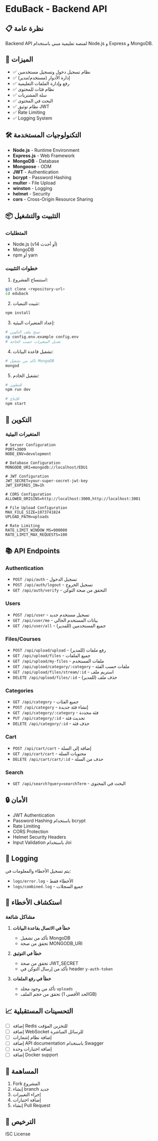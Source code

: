 # EduBack - Backend API

## 📋 نظرة عامة
Backend API لمنصة تعليمية مبني باستخدام Node.js و Express و MongoDB.

## 🚀 الميزات
- ✅ نظام تسجيل دخول وتسجيل مستخدمين
- ✅ إدارة الأدوار (مستخدم/مدير)
- ✅ رفع وإدارة الملفات التعليمية
- ✅ نظام فئات للمحتوى
- ✅ سلة المشتريات
- ✅ البحث في المحتوى
- ✅ نظام توثيق JWT
- ✅ Rate Limiting
- ✅ Logging System

## 🛠️ التكنولوجيات المستخدمة
- **Node.js** - Runtime Environment
- **Express.js** - Web Framework
- **MongoDB** - Database
- **Mongoose** - ODM
- **JWT** - Authentication
- **bcrypt** - Password Hashing
- **multer** - File Upload
- **winston** - Logging
- **helmet** - Security
- **cors** - Cross-Origin Resource Sharing

## 📦 التثبيت والتشغيل

### المتطلبات
- Node.js (v14 أو أحدث)
- MongoDB
- npm أو yarn

### خطوات التثبيت
1. استنساخ المشروع:
```bash
git clone <repository-url>
cd eduback
```

2. تثبيت التبعيات:
```bash
npm install
```

3. إعداد المتغيرات البيئية:
```bash
# نسخ ملف التكوين
cp config.env.example config.env
# تعديل المتغيرات حسب الحاجة
```

4. تشغيل قاعدة البيانات:
```bash
# تأكد من تشغيل MongoDB
mongod
```

5. تشغيل الخادم:
```bash
# للتطوير
npm run dev

# للإنتاج
npm start
```

## 🔧 التكوين

### المتغيرات البيئية
```env
# Server Configuration
PORT=3009
NODE_ENV=development

# Database Configuration
MONGODB_URI=mongodb://localhost/EDU1

# JWT Configuration
JWT_SECRET=your-super-secret-jwt-key
JWT_EXPIRES_IN=1h

# CORS Configuration
ALLOWED_ORIGINS=http://localhost:3000,http://localhost:3001

# File Upload Configuration
MAX_FILE_SIZE=1073741824
UPLOAD_PATH=uploads

# Rate Limiting
RATE_LIMIT_WINDOW_MS=900000
RATE_LIMIT_MAX_REQUESTS=100
```

## 📚 API Endpoints

### Authentication
- `POST /api/auth` - تسجيل الدخول
- `POST /api/auth/logout` - تسجيل الخروج
- `GET /api/auth/verify` - التحقق من صحة التوكن

### Users
- `POST /api/user` - تسجيل مستخدم جديد
- `GET /api/user/me` - بيانات المستخدم الحالي
- `GET /api/user/all` - جميع المستخدمين (للمدير)

### Files/Courses
- `POST /api/upload/upload` - رفع ملفات (للمدير)
- `GET /api/upload/files` - جميع الملفات
- `GET /api/upload/my-files` - ملفات المستخدم
- `GET /api/upload/category/:category` - ملفات حسب الفئة
- `GET /api/upload/files/stream/:id` - استريم ملف
- `DELETE /api/upload/files/:id` - حذف ملف (للمدير)

### Categories
- `GET /api/category` - جميع الفئات
- `POST /api/category` - إنشاء فئة جديدة
- `GET /api/category/:category` - فئة محددة
- `PUT /api/category/:id` - تحديث فئة
- `DELETE /api/category/:id` - حذف فئة

### Cart
- `POST /api/cart/cart` - إضافة إلى السلة
- `GET /api/cart/cart` - محتويات السلة
- `DELETE /api/cart/cart/:id` - حذف من السلة

### Search
- `GET /api/search?query=searchTerm` - البحث في المحتوى

## 🔒 الأمان
- JWT Authentication
- Password Hashing باستخدام bcrypt
- Rate Limiting
- CORS Protection
- Helmet Security Headers
- Input Validation باستخدام Joi

## 📝 Logging
يتم تسجيل الأخطاء والمعلومات في:
- `logs/error.log` - الأخطاء فقط
- `logs/combined.log` - جميع السجلات

## 🐛 استكشاف الأخطاء

### مشاكل شائعة
1. **خطأ في الاتصال بقاعدة البيانات**
   - تأكد من تشغيل MongoDB
   - تحقق من صحة MONGODB_URI

2. **خطأ في التوثيق**
   - تحقق من صحة JWT_SECRET
   - تأكد من إرسال التوكن في header `y-auth-token`

3. **خطأ في رفع الملفات**
   - تأكد من وجود مجلد `uploads`
   - تحقق من حجم الملف (الحد الأقصى 1GB)

## 📈 التحسينات المستقبلية
- [ ] إضافة Redis للتخزين المؤقت
- [ ] إضافة WebSocket للرسائل المباشرة
- [ ] إضافة نظام إشعارات
- [ ] إضافة API documentation باستخدام Swagger
- [ ] إضافة اختبارات وحدة
- [ ] إضافة Docker support

## 🤝 المساهمة
1. Fork المشروع
2. إنشاء branch جديد
3. إجراء التغييرات
4. إضافة اختبارات
5. إنشاء Pull Request

## 📄 الترخيص
ISC License 